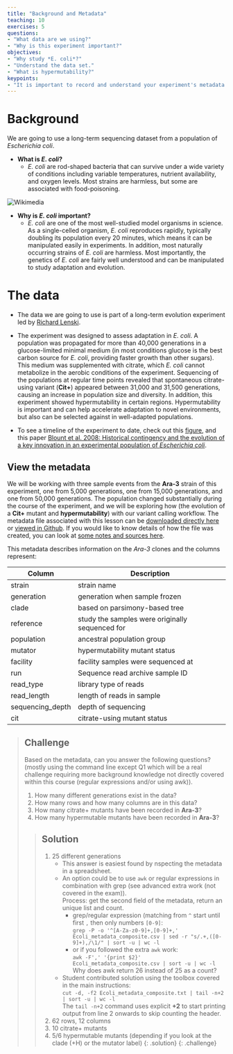 ```yaml
---
title: "Background and Metadata"
teaching: 10
exercises: 5
questions:
- "What data are we using?"
- "Why is this experiment important?"
objectives:
- "Why study *E. coli*?"
- "Understand the data set."
- "What is hypermutability?"
keypoints:
- "It is important to record and understand your experiment's metadata."
---
```


# Background

We are going to use a long-term sequencing dataset from a population of *Escherichia coli*. 

 - **What is *E. coli*?**
    - *E. coli* are rod-shaped bacteria that can survive under a wide variety of conditions including variable temperatures, nutrient availability, and oxygen levels. Most strains are harmless, but some are associated with food-poisoning. 
    
![ [Wikimedia](https://species.wikimedia.org/wiki/Escherichia_coli#/media/File:EscherichiaColi_NIAID.jpg) ](../img/172px-EscherichiaColi_NIAID.jpg)

<!-- https://species.wikimedia.org/wiki/Escherichia_coli#/media/File:EscherichiaColi_NIAID.jpg -->

 - **Why is *E. coli* important?**
    - *E. coli* are one of the most well-studied model organisms in science. As a single-celled organism, *E. coli* reproduces rapidly, typically doubling its population every 20 minutes, which means it can be manipulated easily in experiments. In addition, most naturally occurring strains of *E. coli* are harmless. Most importantly, the genetics of *E. coli* are fairly well understood and can be manipulated to study adaptation and evolution.
    
# The data

 - The data we are going to use is part of a long-term evolution experiment led by [Richard Lenski](https://en.wikipedia.org/wiki/E._coli_long-term_evolution_experiment).
 
 - The experiment was designed to assess adaptation in *E. coli*. A population was propagated for more than 40,000 generations in a glucose-limited minimal medium (in most conditions glucose is the best carbon source for *E. coli*, providing faster growth than other sugars). This medium was supplemented with citrate, which *E. coli* cannot metabolize in the aerobic conditions of the experiment. Sequencing of the populations at regular time points revealed that spontaneous citrate-using variant (**Cit+**) appeared between 31,000 and 31,500 generations, causing an increase in population size and diversity. In addition, this experiment showed hypermutability in certain regions. Hypermutability is important and can help accelerate adaptation to novel environments, but also can be selected against in well-adapted populations.
 
 - To see a timeline of the experiment to date, check out this [figure](https://en.wikipedia.org/wiki/E._coli_long-term_evolution_experiment#/media/File:LTEE_Timeline_as_of_May_28,_2016.png), and this paper [Blount et al. 2008: Historical contingency and the evolution of a key innovation in an experimental population of *Escherichia coli*](http://www.pnas.org/content/105/23/7899).
 
 
## View the metadata

We will be working with three sample events from the **Ara-3** strain of this experiment, one from 5,000 generations, one from 15,000 generations, and one from 50,000 generations. The population changed substantially during the course of the experiment, and we will be exploring how (the evolution of a **Cit+** mutant and **hypermutability**) with our variant calling workflow. The metadata file associated with this lesson can be [downloaded directly here](https://raw.githubusercontent.com/datacarpentry/wrangling-genomics/gh-pages/files/Ecoli_metadata_composite.csv) or [viewed in Github](https://github.com/datacarpentry/wrangling-genomics/blob/gh-pages/files/Ecoli_metadata_composite.csv). If you would like to know details of how the file was created, you can look at [some notes and sources here](https://github.com/datacarpentry/wrangling-genomics/blob/gh-pages/files/Ecoli_metadata_composite_README.md).



This metadata describes information on the *Ara-3* clones and the columns represent:

| Column           | Description                                |
|------------------|--------------------------------------------|
| strain           | strain name					|
| generation       | generation when sample frozen		|
| clade            | based on parsimony-based tree		|
| reference        | study the samples were originally sequenced for				|
| population       | ancestral population group |
| mutator          | hypermutability mutant status |
| facility         | facility samples were sequenced at |
| run              | Sequence read archive sample ID		|
| read_type        | library type of reads |
| read_length      | length of reads in sample |
| sequencing_depth | depth of sequencing |
| cit              | citrate-using mutant status		|


> ## Challenge
> 
> Based on the metadata, can you answer the following questions?  
> (mostly using the command line except Q1 which will be a real challenge requiring more background knowledge not directly covered within this course (regular expressions and/or using awk)).
> 
> 1. How many different generations exist in the data?
> 2. How many rows and how many columns are in this data?
> 3. How many citrate+ mutants have been recorded in **Ara-3**?
> 4. How many hypermutable mutants have been recorded in **Ara-3**?
>
> > ## Solution
>> 
> > 1. 25 different generations
> >    + This answer is easiest found by nspecting the metadata in a spreadsheet.
> >    + An option could be to use `awk` or regular expressions in combination with grep (see advanced extra work (not covered in the exam)).  
> >      Process: get the second field of the metadata, return an unique list and count.  
> >      + grep/regular expression (matching from `^` start until first `,` then only numbers `[0-9]`:  
> >        `grep -P -o '^[A-Za-z0-9]+,[0-9]+,' Ecoli_metadata_composite.csv | sed -r "s/.+,([0-9]+),/\1/" | sort -u | wc -l`
> >      + or if you followed the extra `awk` work:  
> >        `awk -F',' '{print $2}' Ecoli_metadata_composite.csv | sort -u | wc -l`  
> >        Why does awk return 26 instead of 25 as a count?
> >    + Student contributed solution using the toolbox covered in the main instructions:  
> >      `cut -d, -f2 Ecoli_metadata_composite.txt | tail -n+2 | sort -u | wc -l`  
> >      The `tail -n+2` command uses explicit **+2** to start printing output from line 2 onwards to skip counting the header.
> > 2. 62 rows, 12 columns
> > 3. 10 citrate+ mutants
> > 4. 5/6 hypermutable mutants (depending if you look at the clade (+H) or the mutator label)
> {: .solution}
{: .challenge}

<!-- can add some additional info relevant to interplay of hypermutability and Cit+ adaptations, but keep it simple for now -->

